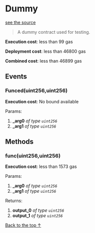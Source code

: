 # Dummy
[see the source](git+https://github.com/daostack/access_control/tree/master/contracts/test/Dummy.sol)
> A dummy contract used for testing.


**Execution cost**: less than 99 gas

**Deployment cost**: less than 46800 gas

**Combined cost**: less than 46899 gas


## Events
### Funced(uint256,uint256)


**Execution cost**: No bound available


Params:

1. **_arg0** *of type `uint256`*
2. **_arg1** *of type `uint256`*


## Methods
### func(uint256,uint256)


**Execution cost**: less than 1573 gas


Params:

1. **_arg0** *of type `uint256`*
2. **_arg1** *of type `uint256`*

Returns:


1. **output_0** *of type `uint256`*
2. **output_1** *of type `uint256`*

[Back to the top ↑](#dummy)
